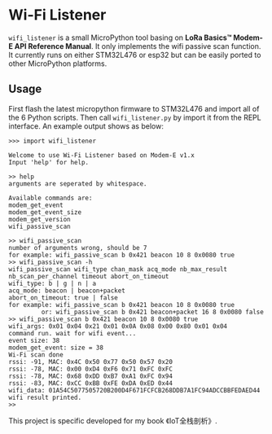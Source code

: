 # Wi-Fi Listener

`wifi_listener` is a small MicroPython tool basing on **LoRa Basics™ Modem-E
API Reference Manual**. It only implements the wifi passive scan function.
It currently runs on either STM32L476 or esp32 but can be easily ported to
other MicroPython platforms.

## Usage

First flash the latest micropython firmware to STM32L476 and import all of
the 6 Python scripts. Then call `wifi_listener.py` by import it from the REPL
interface. An example output shows as below:
```shell
>>> import wifi_listener

Welcome to use Wi-Fi Listener based on Modem-E v1.x
Input 'help' for help.

>> help
arguments are seperated by whitespace.

Available commands are:
modem_get_event
modem_get_event_size
modem_get_version
wifi_passive_scan

>> wifi_passive_scan
number of arguments wrong, should be 7
for example: wifi_passive_scan b 0x421 beacon 10 8 0x0080 true
>> wifi_passive_scan -h
wifi_passive_scan wifi_type chan_mask acq_mode nb_max_result nb_scan_per_channel timeout abort_on_timeout
wifi_type: b | g | n | a
acq_mode: beacon | beacon+packet
abort_on_timeout: true | false
for example: wifi_passive_scan b 0x421 beacon 10 8 0x0080 true
         or: wifi_passive_scan b 0x421 beacon+packet 16 8 0x0080 false
>> wifi_passive_scan b 0x421 beacon 10 8 0x0080 true
wifi_args: 0x01 0x04 0x21 0x01 0x0A 0x08 0x00 0x80 0x01 0x04
command run. wait for wifi event...
event size: 38
modem_get_event: size = 38
Wi-Fi scan done
rssi: -91, MAC: 0x4C 0x50 0x77 0x50 0x57 0x20
rssi: -78, MAC: 0x00 0xD4 0xF6 0x71 0xFC 0xFC
rssi: -78, MAC: 0x68 0xDD 0xB7 0xA1 0xFC 0x94
rssi: -83, MAC: 0xCC 0xBB 0xFE 0xDA 0xED 0x44
wifi_data: 01A54C5077505720B200D4F671FCFCB268DDB7A1FC94ADCCBBFEDAED44
wifi result printed.
>>
```

This project is specific developed for my book 《IoT全栈剖析》.
